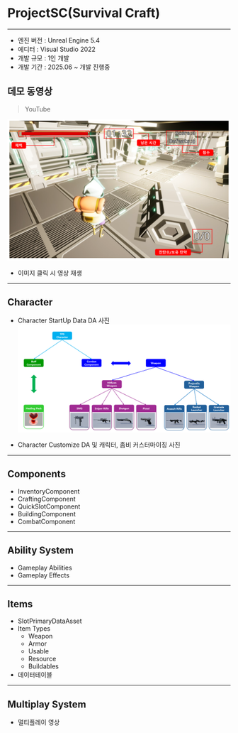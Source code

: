 # ProjectSC(Survival Craft)
---
+ 엔진 버전 : Unreal Engine 5.4
+ 에디터 : Visual Studio 2022
+ 개발 규모 : 1인 개발
+ 개발 기간 : 2025.06 ~ 개발 진행중

데모 동영상
---
>YouTube

[![이미지 텍스트](https://github.com/mettal142/Portfolio/blob/main/Images/%EC%8A%A4%ED%81%AC%EB%A6%B0%EC%83%B7%202024-05-19%20231827.png)](https://youtu.be/nOkH8RUjV6Y)
 + 이미지 클릭 시 영상 재생

---
Character
---
+ Character StartUp Data
  	DA 사진
![스크린샷 2024-03-25 233612](https://github.com/mettal142/Portfolio/blob/main/Images/%EC%8A%A4%ED%81%AC%EB%A6%B0%EC%83%B7%202024-05-26%20200815.png)

+ Character Customize
  DA 및 캐릭터, 좀비 커스터마이징 사진

---
Components
---

+ InventoryComponent
+ CraftingComponent
+ QuickSlotComponent
+ BuildingComponent
+ CombatComponent


---
Ability System
---
+ Gameplay Abilities
+ Gameplay Effects


---
Items
---
+ SlotPrimaryDataAsset
+ Item Types
   + Weapon
   + Armor
   + Usable
   + Resource
   + Buildables
+ 데이터테이블
  
---
Multiplay System
---
+ 멀티플레이 영상
